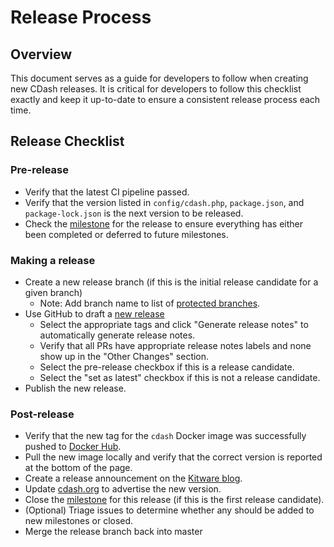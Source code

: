 # Release Process

## Overview

This document serves as a guide for developers to follow when creating new CDash
releases.  It is critical for developers to follow this checklist exactly and
keep it up-to-date to ensure a consistent release process each time.

## Release Checklist

### Pre-release

- Verify that the latest CI pipeline passed.
- Verify that the version listed in `config/cdash.php`, `package.json`,
  and `package-lock.json` is the next version to be released.
- Check the [milestone](https://github.com/Kitware/CDash/milestones) for the
  release to ensure everything has either been completed or deferred to future
  milestones.

### Making a release

- Create a new release branch (if this is the initial release candidate for a given branch)
  - Note: Add branch name to list of [protected branches](https://github.com/Kitware/CDash/settings/rules/1071686).
- Use GitHub to draft a [new release](https://github.com/Kitware/CDash/releases/new)
  - Select the appropriate tags and click "Generate release notes" to automatically generate release notes.
  - Verify that all PRs have appropriate release notes labels and none show up in the "Other Changes" section.
  - Select the pre-release checkbox if this is a release candidate.
  - Select the "set as latest" checkbox if this is not a release candidate.
- Publish the new release.

### Post-release

- Verify that the new tag for the `cdash` Docker image was successfully pushed to [Docker Hub](https://hub.docker.com/r/kitware/cdash/tags).
- Pull the new image locally and verify that the correct version is reported at the bottom of the page.
- Create a release announcement on the [Kitware blog](https://www.kitware.com/tag/cdash/).
- Update [cdash.org](https://www.cdash.org) to advertise the new version.
- Close the [milestone](https://github.com/Kitware/CDash/milestones) for this release (if this is the first release candidate).
- (Optional) Triage issues to determine whether any should be added to new milestones or closed.
- Merge the release branch back into master

